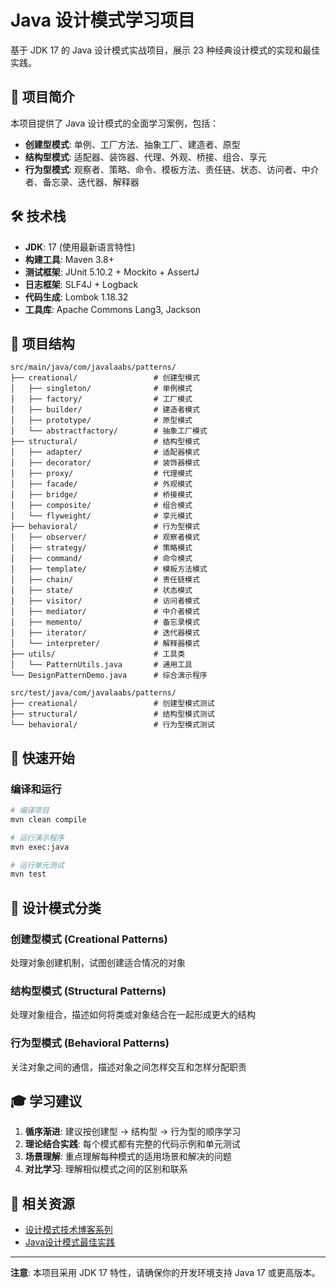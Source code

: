 # Java 设计模式学习项目

基于 JDK 17 的 Java 设计模式实战项目，展示 23 种经典设计模式的实现和最佳实践。

## 🎯 项目简介

本项目提供了 Java 设计模式的全面学习案例，包括：

- **创建型模式**: 单例、工厂方法、抽象工厂、建造者、原型
- **结构型模式**: 适配器、装饰器、代理、外观、桥接、组合、享元
- **行为型模式**: 观察者、策略、命令、模板方法、责任链、状态、访问者、中介者、备忘录、迭代器、解释器

## 🛠️ 技术栈

- **JDK**: 17 (使用最新语言特性)
- **构建工具**: Maven 3.8+
- **测试框架**: JUnit 5.10.2 + Mockito + AssertJ
- **日志框架**: SLF4J + Logback
- **代码生成**: Lombok 1.18.32
- **工具库**: Apache Commons Lang3, Jackson

## 📁 项目结构

```
src/main/java/com/javalaabs/patterns/
├── creational/                 # 创建型模式
│   ├── singleton/              # 单例模式
│   ├── factory/                # 工厂模式
│   ├── builder/                # 建造者模式
│   ├── prototype/              # 原型模式
│   └── abstractfactory/        # 抽象工厂模式
├── structural/                 # 结构型模式
│   ├── adapter/                # 适配器模式
│   ├── decorator/              # 装饰器模式
│   ├── proxy/                  # 代理模式
│   ├── facade/                 # 外观模式
│   ├── bridge/                 # 桥接模式
│   ├── composite/              # 组合模式
│   └── flyweight/              # 享元模式
├── behavioral/                 # 行为型模式
│   ├── observer/               # 观察者模式
│   ├── strategy/               # 策略模式
│   ├── command/                # 命令模式
│   ├── template/               # 模板方法模式
│   ├── chain/                  # 责任链模式
│   ├── state/                  # 状态模式
│   ├── visitor/                # 访问者模式
│   ├── mediator/               # 中介者模式
│   ├── memento/                # 备忘录模式
│   ├── iterator/               # 迭代器模式
│   └── interpreter/            # 解释器模式
├── utils/                      # 工具类
│   └── PatternUtils.java       # 通用工具
└── DesignPatternDemo.java      # 综合演示程序

src/test/java/com/javalaabs/patterns/
├── creational/                 # 创建型模式测试
├── structural/                 # 结构型模式测试
└── behavioral/                 # 行为型模式测试
```

## 🚀 快速开始

### 编译和运行

```bash
# 编译项目
mvn clean compile

# 运行演示程序
mvn exec:java

# 运行单元测试
mvn test
```

## 📖 设计模式分类

### 创建型模式 (Creational Patterns)
处理对象创建机制，试图创建适合情况的对象

### 结构型模式 (Structural Patterns)
处理对象组合，描述如何将类或对象结合在一起形成更大的结构

### 行为型模式 (Behavioral Patterns)
关注对象之间的通信，描述对象之间怎样交互和怎样分配职责

## 🎓 学习建议

1. **循序渐进**: 建议按创建型 → 结构型 → 行为型的顺序学习
2. **理论结合实践**: 每个模式都有完整的代码示例和单元测试
3. **场景理解**: 重点理解每种模式的适用场景和解决的问题
4. **对比学习**: 理解相似模式之间的区别和联系

## 🔗 相关资源

- [设计模式技术博客系列](../blog/设计模式/)
- [Java设计模式最佳实践](https://dongsheng.online)

---

**注意**: 本项目采用 JDK 17 特性，请确保你的开发环境支持 Java 17 或更高版本。
